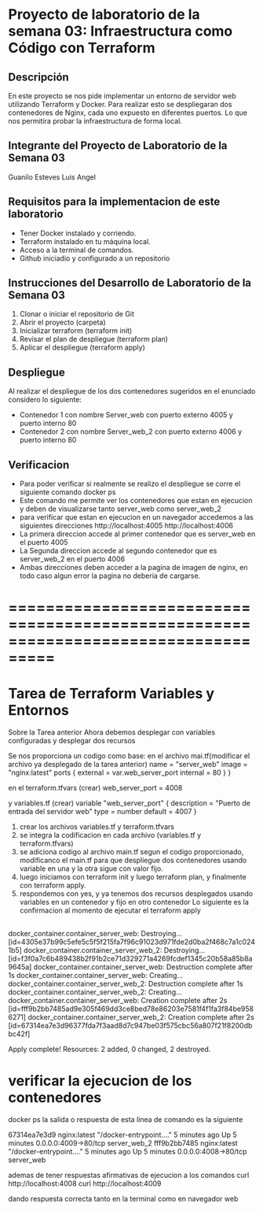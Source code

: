 # Proyecto de laboratorio de la semana 03: Infraestructura como Código con Terraform

## Descripción

En este proyecto se nos pide implementar un entorno de servidor web utilizando Terraform y Docker.
Para realizar esto se despliegaran dos contenedores de Nginx, cada uno expuesto en diferentes puertos.
Lo que nos permitira probar la infraestructura de forma local.

## Integrante del Proyecto de Laboratorio de la Semana 03

Guanilo Esteves Luis Angel

## Requisitos para la implementacion de este laboratorio

- Tener Docker instalado y corriendo.
- Terraform instalado en tu máquina local.
- Acceso a la terminal de comandos.
- Github iniciadio y configurado a un repositorio

## Instrucciones del Desarrollo de Laboratorio de la Semana 03

1. Clonar o iniciar el repositorio de Git
2. Abrir el proyecto (carpeta)
3. Inicializar terraform (terraform init)
4. Revisar el plan de despliegue (terraform plan)
5. Aplicar el despliegue (terraform apply)

## Despliegue
Al realizar el despliegue de los dos contenedores sugeridos en el enunciado considero lo siguiente:
- Contenedor 1 con nombre Server_web con puerto externo 4005 y puerto interno 80
- Contenedor 2 con nombre Server_web_2 con puerto externo 4006 y puerto interno 80

## Verificacion
- Para poder verificar si realmente se realizo el despliegue se corre el siguiente comando
docker ps
- Este comando me permite ver los contenedores que estan en ejecucion y deben de visualizarse tanto server_web como server_web_2
- para verificar que estan en ejecucion en un navegador accedemos a las siguientes direcciones
        http://localhost:4005
        http://localhost:4006
 - La primera direccion accede al primer contenedor que es server_web en el puerto 4005
 - La Segunda direccion accede al segundo contenedor que es server_web_2 en el puerto 4006
 - Ambas direcciones deben acceder a la pagina de imagen de nginx, en todo caso algun error la pagina no deberia de cargarse.
 
===================================================================================
===================================================================================


 # Tarea de Terraform Variables y Entornos

 Sobre la Tarea anterior Ahora debemos desplegar con variables configuradas y desplegar dos recursos

 Se nos proporciona un codigo como base:
 en el archivo mai.tf(modificar el archivo ya desplegado de la tarea anterior)
 name  = "server_web"
  image = "nginx:latest"
  ports {
    external = var.web_server_port
    internal = 80
  }
}

en el terraform.tfvars (crear)
web_server_port = 4008


y variables.tf (crear)
variable "web_server_port" {
  description = "Puerto de entrada del servidor web"
  type        = number
  default     = 4007
}

1. crear los archivos variables.tf y terraform.tfvars
2. se integra la codificacion en cada archivo (variables.tf y terraform.tfvars)
3. se adiciona codigo al archivo main.tf segun el codigo proporcionado, modificanco el main.tf para que despliegue dos contenedores usando variable en una y la otra sigue con valor fijo.
4. luego iniciamos con terraform init y luego terraform plan, y finalmente con terraform apply.
5. respondemos con yes, y ya tenemos dos recursos desplegados usando variables en un contenedor y fijo en otro contenedor
Lo siguiente es  la confirmacion al momento de ejecutar el terraform apply
##
docker_container.container_server_web: Destroying... [id=4305e37b99c5efe5c5f5f215fa7f96c91023d971fde2d0ba2f468c7a1c0241b5]
docker_container.container_server_web_2: Destroying... [id=f3f0a7c6b489438b2f91b2ce71d329271a4269fcdef1345c20b58a85b8a9645a]
docker_container.container_server_web: Destruction complete after 1s
docker_container.container_server_web: Creating...
docker_container.container_server_web_2: Destruction complete after 1s
docker_container.container_server_web_2: Creating...
docker_container.container_server_web: Creation complete after 2s [id=fff9b2bb7485ad9e305f469dd3ce8bed78e86203e7581f4f1fa3f84be9586271]
docker_container.container_server_web_2: Creation complete after 2s [id=67314ea7e3d96377fda7f3aad8d7c947be03f575cbc56a807f21f8200dbbc42f]        

Apply complete! Resources: 2 added, 0 changed, 2 destroyed.
##

# verificar la ejecucion de los contenedores
docker ps
la salida o respuesta de esta linea de comando es la siguiente

67314ea7e3d9   nginx:latest   "/docker-entrypoint.…"   5 minutes ago   Up 5 minutes   0.0.0.0:4009->80/tcp   server_web_2
fff9b2bb7485   nginx:latest   "/docker-entrypoint.…"   5 minutes ago   Up 5 minutes   0.0.0.0:4008->80/tcp   server_web

ademas de tener respuestas afirmativas de ejecucion a los comandos
 curl http://localhost:4008
 curl http://localhost:4009

 dando respuesta correcta tanto en la terminal como en navegador web

